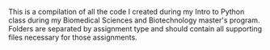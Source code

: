 This is a compilation of all the code I created during my Intro to Python class during my Biomedical Sciences and Biotechnology master's program.
Folders are separated by assignment type and should contain all supporting files necessary for those assignments.
